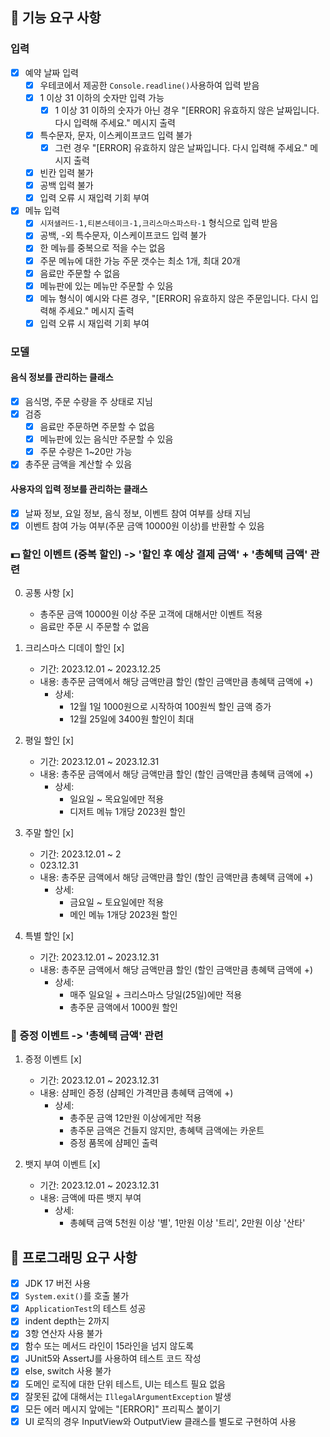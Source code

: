 ## 🚀 기능 요구 사항

### 입력
- [x] 예약 날짜 입력
  - [x] 우테코에서 제공한 `Console.readline()`사용하여 입력 받음
  - [x] 1 이상 31 이하의 숫자만 입력 가능
    - [x] 1 이상 31 이하의 숫자가 아닌 경우 "[ERROR] 유효하지 않은 날짜입니다. 다시 입력해 주세요." 메시지 출력
  - [x] 특수문자, 문자, 이스케이프코드 입력 불가
    - [x] 그런 경우 "[ERROR] 유효하지 않은 날짜입니다. 다시 입력해 주세요." 메시지 출력
  - [x] 빈칸 입력 불가
  - [x] 공백 입력 불가
  - [x] 입력 오류 시 재입력 기회 부여

- [x] 메뉴 입력
  - [x] `시저샐러드-1,티본스테이크-1,크리스마스파스타-1` 형식으로 입력 받음
  - [x] 공백, -외 특수문자, 이스케이프코드 입력 불가
  - [x] 한 메뉴를 중복으로 적을 수는 없음
  - [x] 주문 메뉴에 대한 가능 주문 갯수는 최소 1개, 최대 20개
  - [x] 음료만 주문할 수 없음
  - [x] 메뉴판에 있는 메뉴만 주문할 수 있음
  - [x] 메뉴 형식이 예시와 다른 경우, "[ERROR] 유효하지 않은 주문입니다. 다시 입력해 주세요." 메시지 출력
  - [x] 입력 오류 시 재입력 기회 부여

### 모델

#### 음식 정보를 관리하는 클래스
- [x] 음식명, 주문 수량을 주 상태로 지님
- [x] 검증
  - [x] 음료만 주문하면 주문할 수 없음
  - [x] 메뉴판에 있는 음식만 주문할 수 있음
  - [x] 주문 수량은 1~20만 가능
- [x] 총주문 금액을 계산할 수 있음

#### 사용자의 입력 정보를 관리하는 클래스
- [x] 날짜 정보, 요일 정보, 음식 정보, 이벤트 참여 여부를 상태 지님
- [x] 이벤트 참여 가능 여부(주문 금액 10000원 이상)를 반환할 수 있음

### 💵 할인 이벤트 (중복 할인) -> '할인 후 예상 결제 금액' + '총혜택 금액' 관련
0. 공통 사항 [x]
   - 총주문 금액 10000원 이상 주문 고객에 대해서만 이벤트 적용
   - 음료만 주문 시 주문할 수 없음

1. 크리스마스 디데이 할인 [x]
   - 기간: 2023.12.01 ~ 2023.12.25
   - 내용: 총주문 금액에서 해당 금액만큼 할인 (할인 금액만큼 총혜택 금액에 +)
     - 상세:
       - 12월 1일 1000원으로 시작하여 100원씩 할인 금액 증가
       - 12월 25일에 3400원 할인이 최대

2. 평일 할인 [x]
   - 기간: 2023.12.01 ~ 2023.12.31
   - 내용: 총주문 금액에서 해당 금액만큼 할인 (할인 금액만큼 총혜택 금액에 +)
     - 상세:
       - 일요일 ~ 목요일에만 적용
       - 디저트 메뉴 1개당 2023원 할인

3. 주말 할인 [x]
   - 기간: 2023.12.01 ~ 2
   - 023.12.31
   - 내용: 총주문 금액에서 해당 금액만큼 할인 (할인 금액만큼 총혜택 금액에 +)
     - 상세:
       - 금요일 ~ 토요일에만 적용
       - 메인 메뉴 1개당 2023원 할인

4. 특별 할인 [x]
   - 기간: 2023.12.01 ~ 2023.12.31
   - 내용: 총주문 금액에서 해당 금액만큼 할인 (할인 금액만큼 총혜택 금액에 +)
     - 상세:
       - 매주 일요일 + 크리스마스 당일(25일)에만 적용
       - 총주문 금액에서 1000원 할인


### 🍾 증정 이벤트  -> '총혜택 금액' 관련
1. 증정 이벤트 [x]
   - 기간: 2023.12.01 ~ 2023.12.31
   - 내용: 샴페인 증정 (샴페인 가격만큼 총혜택 금액에 +)
     - 상세:
       - 총주문 금액 12만원 이상에게만 적용
       - 총주문 금액은 건들지 않지만, 총혜택 금액에는 카운트
       - 증정 품목에 샴페인 출력

2. 뱃지 부여 이벤트 [x]
   - 기간: 2023.12.01 ~ 2023.12.31
   - 내용: 금액에 따른 뱃지 부여
     - 상세:
       - 총혜택 금액 5천원 이상 '별', 1만원 이상 '트리', 2만원 이상 '산타'


## 🎯 프로그래밍 요구 사항
- [x] JDK 17 버전 사용
- [x] `System.exit()`를 호출 불가
- [x] `ApplicationTest`의 테스트 성공
- [x] indent depth는 2까지 
- [x] 3항 연산자 사용 불가
- [x] 함수 또는 메서드 라인이 15라인을 넘지 않도록
- [x] JUnit5와 AssertJ를 사용하여 테스트 코드 작성
- [x] else, switch 사용 불가
- [x] 도메인 로직에 대한 단위 테스트, UI는 테스트 필요 없음
- [x] 잘못된 값에 대해서는 `IllegalArgumentException` 발생
- [x] 모든 에러 메시지 앞에는 "[ERROR]" 프리픽스 붙이기
- [x] UI 로직의 경우 InputView와 OutputView 클래스를 별도로 구현하여 사용